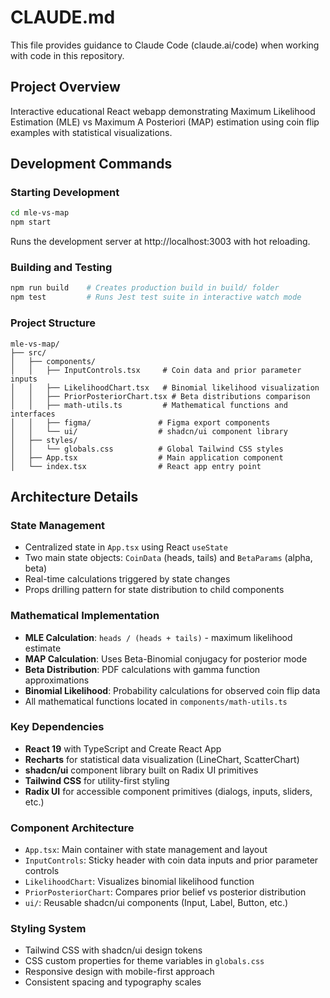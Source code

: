 # CLAUDE.md

This file provides guidance to Claude Code (claude.ai/code) when working with code in this repository.

## Project Overview
Interactive educational React webapp demonstrating Maximum Likelihood Estimation (MLE) vs Maximum A Posteriori (MAP) estimation using coin flip examples with statistical visualizations.

## Development Commands

### Starting Development
```bash
cd mle-vs-map
npm start
```
Runs the development server at http://localhost:3003 with hot reloading.

### Building and Testing
```bash
npm run build    # Creates production build in build/ folder
npm test         # Runs Jest test suite in interactive watch mode
```

### Project Structure
```
mle-vs-map/
├── src/
│   ├── components/
│   │   ├── InputControls.tsx     # Coin data and prior parameter inputs
│   │   ├── LikelihoodChart.tsx   # Binomial likelihood visualization
│   │   ├── PriorPosteriorChart.tsx # Beta distributions comparison
│   │   ├── math-utils.ts         # Mathematical functions and interfaces
│   │   ├── figma/               # Figma export components
│   │   └── ui/                  # shadcn/ui component library
│   ├── styles/
│   │   └── globals.css          # Global Tailwind CSS styles
│   ├── App.tsx                  # Main application component
│   └── index.tsx                # React app entry point
```

## Architecture Details

### State Management
- Centralized state in `App.tsx` using React `useState`
- Two main state objects: `CoinData` (heads, tails) and `BetaParams` (alpha, beta)
- Real-time calculations triggered by state changes
- Props drilling pattern for state distribution to child components

### Mathematical Implementation
- **MLE Calculation**: `heads / (heads + tails)` - maximum likelihood estimate
- **MAP Calculation**: Uses Beta-Binomial conjugacy for posterior mode
- **Beta Distribution**: PDF calculations with gamma function approximations
- **Binomial Likelihood**: Probability calculations for observed coin flip data
- All mathematical functions located in `components/math-utils.ts`

### Key Dependencies
- **React 19** with TypeScript and Create React App
- **Recharts** for statistical data visualization (LineChart, ScatterChart)
- **shadcn/ui** component library built on Radix UI primitives
- **Tailwind CSS** for utility-first styling
- **Radix UI** for accessible component primitives (dialogs, inputs, sliders, etc.)

### Component Architecture
- `App.tsx`: Main container with state management and layout
- `InputControls`: Sticky header with coin data inputs and prior parameter controls
- `LikelihoodChart`: Visualizes binomial likelihood function
- `PriorPosteriorChart`: Compares prior belief vs posterior distribution
- `ui/`: Reusable shadcn/ui components (Input, Label, Button, etc.)

### Styling System
- Tailwind CSS with shadcn/ui design tokens
- CSS custom properties for theme variables in `globals.css`
- Responsive design with mobile-first approach
- Consistent spacing and typography scales